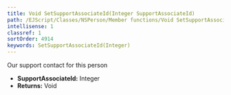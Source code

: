 ```yaml
---
title: Void SetSupportAssociateId(Integer SupportAssociateId)
path: /EJScript/Classes/NSPerson/Member functions/Void SetSupportAssociateId(Integer p_0)
intellisense: 1
classref: 1
sortOrder: 4914
keywords: SetSupportAssociateId(Integer)
---
```



Our support contact for this person



* **SupportAssociateId:** Integer
* **Returns:** Void


